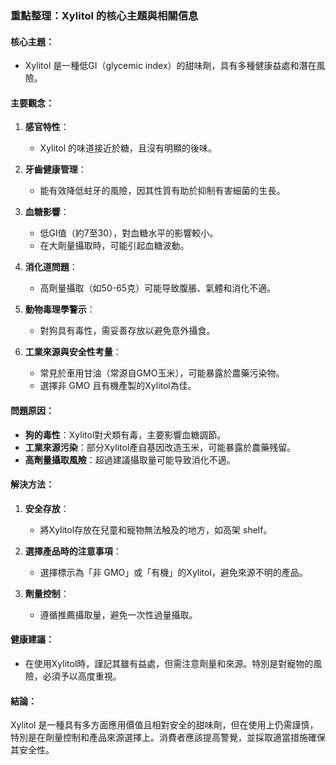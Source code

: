 ### 重點整理：Xylitol 的核心主題與相關信息

#### 核心主題：
- Xylitol 是一種低GI（glycemic index）的甜味劑，具有多種健康益處和潛在風險。

#### 主要觀念：
1. **感官特性**：
   - Xylitol 的味道接近於糖，且沒有明顯的後味。
   
2. **牙齒健康管理**：
   - 能有效降低蛀牙的風險，因其性質有助於抑制有害細菌的生長。

3. **血糖影響**：
   - 低GI值（約7至30），對血糖水平的影響較小。
   - 在大劑量攝取時，可能引起血糖波動。

4. **消化道問題**：
   - 高劑量攝取（如50-65克）可能导致腹脹、氣體和消化不適。
   
5. **動物毒理學警示**：
   - 對狗具有毒性，需妥善存放以避免意外攝食。

6. **工業來源與安全性考量**：
   - 常見於車用甘油（常源自GMO玉米），可能暴露於農藥污染物。
   - 選擇非 GMO 且有機產製的Xylitol為佳。

#### 問題原因：
- **狗的毒性**：Xylitol對犬類有毒，主要影響血糖調節。
- **工業來源污染**：部分Xylitol產自基因改造玉米，可能暴露於農藥残留。
- **高劑量攝取風險**：超過建議攝取量可能导致消化不適。

#### 解決方法：
1. **安全存放**：
   - 將Xylitol存放在兒童和寵物無法触及的地方，如高架 shelf。
   
2. **選擇產品時的注意事項**：
   - 選擇標示為「非 GMO」或「有機」的Xylitol，避免來源不明的產品。

3. **劑量控制**：
   - 遵循推薦攝取量，避免一次性過量攝取。

#### 健康建議：
- 在使用Xylitol時，謹記其雖有益處，但需注意劑量和來源。特別是對寵物的風險，必須予以高度重視。
  
#### 結論：
Xylitol 是一種具有多方面應用價值且相對安全的甜味劑，但在使用上仍需謹慎，特別是在劑量控制和產品來源選擇上。消費者應該提高警覺，並採取適當措施確保其安全性。